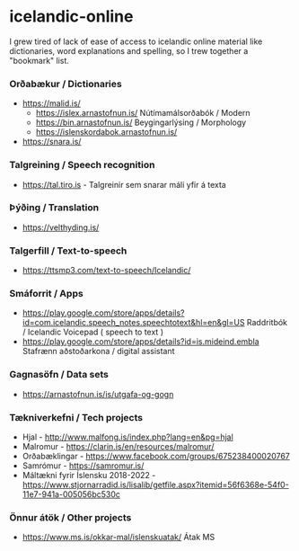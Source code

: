 # icelandic-online

I grew tired of lack of ease of access to icelandic online material like dictionaries, word explanations and spelling, so I trew together a "bookmark" list.

### Orðabækur / Dictionaries
* https://malid.is/
  * https://islex.arnastofnun.is/ Nútímamálsorðabók / Modern
  * https://bin.arnastofnun.is/ Beygingarlýsing / Morphology
  * https://islenskordabok.arnastofnun.is/
* https://snara.is/

### Talgreining / Speech recognition
* https://tal.tiro.is - Talgreinir sem snarar máli yfir á texta

### Þýðing / Translation
* https://velthyding.is/

### Talgerfill / Text-to-speech
* https://ttsmp3.com/text-to-speech/Icelandic/

### Smáforrit / Apps
* https://play.google.com/store/apps/details?id=com.icelandic.speech_notes.speechtotext&hl=en&gl=US Raddritbók / 	Icelandic Voicepad ( speech to text )
* https://play.google.com/store/apps/details?id=is.mideind.embla Stafrænn aðstoðarkona / digital assistant

### Gagnasöfn / Data sets
* https://arnastofnun.is/is/utgafa-og-gogn

### Tækniverkefni / Tech projects
* Hjal - http://www.malfong.is/index.php?lang=en&pg=hjal
* Malromur - https://clarin.is/en/resources/malromur/
* Orðabæklingar - https://www.facebook.com/groups/675238400020767
* Samrómur - https://samromur.is/
* Máltækni fyrir Íslensku 2018-2022 - https://www.stjornarradid.is/lisalib/getfile.aspx?itemid=56f6368e-54f0-11e7-941a-005056bc530c

### Önnur átök / Other projects
* https://www.ms.is/okkar-mal/islenskuatak/ Átak MS
